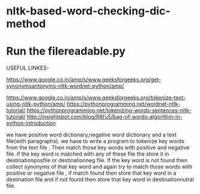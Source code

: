 # nltk-based-word-checking-dic-method

# Run the filereadable.py
USEFUL LINKES- 


https://www.google.co.in/amp/s/www.geeksforgeeks.org/get-synonymsantonyms-nltk-wordnet-python/amp/

https://www.google.co.in/amp/s/www.geeksforgeeks.org/tokenize-text-using-nltk-python/amp/
https://pythonprogramming.net/wordnet-nltk-tutorial/
https://pythonprogramming.net/tokenizing-words-sentences-nltk-tutorial/
http://insightsbot.com/blog/R8fu5/bag-of-words-algorithm-in-python-introduction


we have positive word dictionary,negative word dictionary and a text file(with paragraphs). we have to write a program to tokenize key words from the text file . Then match those key words with positive and negative file. if the key word is matched with any of these file the store it in destinationposfile or destinationneg file. If the key word is not found then collect synonyms of that key word and again try to match those words with positive or negative file , if match found then store that key word in a destination file and if not found then store that key word in destinationnutral file.

